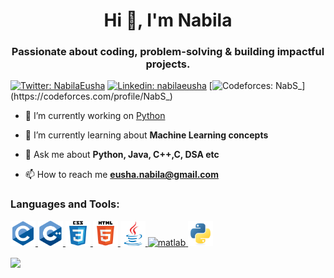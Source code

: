 <h1 align="center">Hi 👋, I'm Nabila</h1>
<h3 align="center">Passionate about coding, problem-solving & building impactful projects.</h3>

[![Twitter: NabilaEusha](https://img.shields.io/twitter/follow/NabilaEusha?style=social)](https://x.com/NabilaEusha)
[![Linkedin: nabilaeusha](https://img.shields.io/badge/-nursatkakon-blue?style=flat-square&logo=Linkedin&logoColor=white&link=https://www.linkedin.com/in/nabilaeusha/)](https://www.linkedin.com/in/nabilaeusha/)
[![Codeforces: NabS_](https://img.shields.io/badge/-Codeforces-orange?style=flat-square&logo=Codeforces&logoColor=white&link=https://codeforces.com/profile/NabS_)](https://codeforces.com/profile/NabS_)


- 🔭 I’m currently working on [Python](https://www.python.org/)

- 🌱 I’m currently learning about **Machine Learning concepts**

- 💬 Ask me about **Python, Java, C++,C, DSA etc**

- 📫 How to reach me **eusha.nabila@gmail.com**



<h3 align="left">Languages and Tools:</h3>
<p align="left"> <a href="https://www.cprogramming.com/" target="_blank" rel="noreferrer"> <img src="https://raw.githubusercontent.com/devicons/devicon/master/icons/c/c-original.svg" alt="c" width="40" height="40"/> </a> <a href="https://www.w3schools.com/cpp/" target="_blank" rel="noreferrer"> <img src="https://raw.githubusercontent.com/devicons/devicon/master/icons/cplusplus/cplusplus-original.svg" alt="cplusplus" width="40" height="40"/> </a> <a href="https://www.w3schools.com/css/" target="_blank" rel="noreferrer"> <img src="https://raw.githubusercontent.com/devicons/devicon/master/icons/css3/css3-original-wordmark.svg" alt="css3" width="40" height="40"/> </a> <a href="https://www.w3.org/html/" target="_blank" rel="noreferrer"> <img src="https://raw.githubusercontent.com/devicons/devicon/master/icons/html5/html5-original-wordmark.svg" alt="html5" width="40" height="40"/> </a> <a href="https://www.java.com" target="_blank" rel="noreferrer"> <img src="https://raw.githubusercontent.com/devicons/devicon/master/icons/java/java-original.svg" alt="java" width="40" height="40"/> </a> <a href="https://www.mathworks.com/" target="_blank" rel="noreferrer"> <img src="https://upload.wikimedia.org/wikipedia/commons/2/21/Matlab_Logo.png" alt="matlab" width="40" height="40"/> </a> <a href="https://www.python.org" target="_blank" rel="noreferrer"> <img src="https://raw.githubusercontent.com/devicons/devicon/master/icons/python/python-original.svg" alt="python" width="40" height="40"/> </a> </p>

<a href="https://github.com/NabilaEusha">
  <img align="center" src="https://github-readme-stats.vercel.app/api/top-langs/?username=NabilaEusha&theme=light&hide_langs_below=1" />
</a><br>
</br>


<!--
**NabilaEusha/NabilaEusha** is a ✨ _special_ ✨ repository because its `README.md` (this file) appears on your GitHub profile.

Here are some ideas to get you started:

- 🔭 I’m currently working on ...
- 🌱 I’m currently learning ...
- 👯 I’m looking to collaborate on ...
- 🤔 I’m looking for help with ...
- 💬 Ask me about ...
- 📫 How to reach me: ...
- 😄 Pronouns: ...
- ⚡ Fun fact: ...

<p>&nbsp;<img align="center" src="https://github-readme-stats.vercel.app/api?username=nabilaeusha&show_icons=true&title_color=574c4c&bg_color=ffffff&hide_border=true&locale=en" alt="nabilaeusha" /></p>

-->
